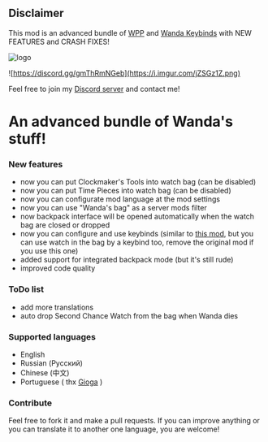 ## Disclaimer
This mod is an advanced bundle of [WPP](https://steamcommunity.com/sharedfiles/filedetails/?id=2600253880) and [Wanda Keybinds](https://steamcommunity.com/sharedfiles/filedetails/?id=2597554476) with NEW FEATURES and CRASH FIXES!

![logo](https://steamuserimages-a.akamaihd.net/ugc/1626353946162777249/6923719FBB2189665F269F7188F552F371DDDA1E/?imw=5000&imh=5000&ima=fit&impolicy=Letterbox&imcolor=%23000000&letterbox=false)

![https://discord.gg/gmThRmNGeb](https://i.imgur.com/jZSGz1Z.png)

Feel free to join my [Discord server](https://discord.gg/gmThRmNGeb) and contact me!

# An advanced bundle of Wanda's stuff!

### New features
- now you can put Clockmaker's Tools into watch bag (can be disabled)
- now you can put Time Pieces into watch bag (can be disabled)
- now you can configurate mod language at the mod settings
- now you can use "Wanda's bag" as a server mods filter
- now backpack interface will be opened automatically when the watch bag are closed or dropped
- now you can configure and use keybinds (similar to [this mod](https://steamcommunity.com/sharedfiles/filedetails/?id=2597554476), but you can use watch in the bag by a keybind too, remove the original mod if you use this one)
- added support for integrated backpack mode (but it's still rude)
- improved code quality

### ToDo list
- add more translations
- auto drop Second Chance Watch from the bag when Wanda dies

### Supported languages
- English
- Russian (Русский)
- Chinese (中文)
- Portuguese ( thx [Gioga](https://steamcommunity.com/profiles/76561198240723100) )

### Contribute
Feel free to fork it and make a pull requests. If you can improve anything or you can translate it to another one language, you are welcome!